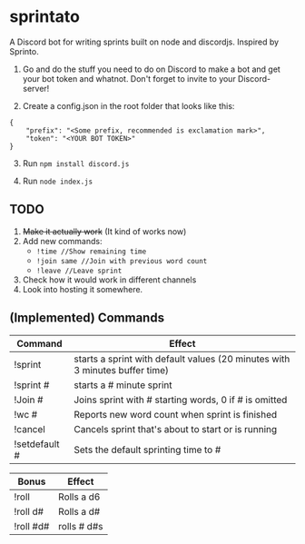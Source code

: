 # sprintato

A Discord bot for writing sprints built on node and discordjs. Inspired by Sprinto.

1. Go and do the stuff you need to do on Discord to make a bot and get your bot token and whatnot. Don't forget to invite to your Discord-server!

2. Create a config.json in the root folder that looks like this:

```
{
    "prefix": "<Some prefix, recommended is exclamation mark>",
    "token": "<YOUR BOT TOKEN>"
}
```

3. Run
   `npm install discord.js`

4. Run
   `node index.js`

## TODO

1. ~~Make it actually work~~ (It kind of works now)
2. Add new commands:
   - `!time //Show remaining time`
   - `!join same //Join with previous word count`
   - `!leave //Leave sprint`
3. Check how it would work in different channels
4. Look into hosting it somewhere.

## (Implemented) Commands

| Command       | Effect                                                                      |
| ------------- | --------------------------------------------------------------------------- |
| !sprint       | starts a sprint with default values (20 minutes with 3 minutes buffer time) |
| !sprint #     | starts a # minute sprint                                                    |
| !Join #       | Joins sprint with # starting words, 0 if # is omitted                       |
| !wc #         | Reports new word count when sprint is finished                              |
| !cancel       | Cancels sprint that's about to start or is running                          |
| !setdefault # | Sets the default sprinting time to #                                        |

| Bonus     | Effect      |
| --------- | ----------- |
| !roll     | Rolls a d6  |
| !roll d#  | Rolls a d#  |
| !roll #d# | rolls # d#s |
